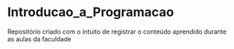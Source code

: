 # Introducao_a_Programacao
Repositório criado com o intuito de registrar o conteúdo aprendido durante as aulas da faculdade
